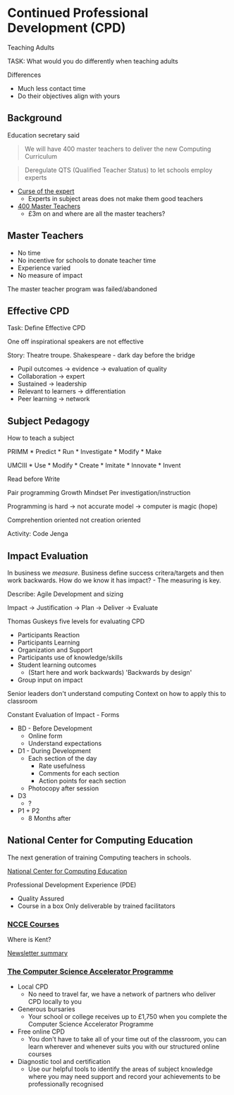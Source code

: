 Continued Professional Development (CPD)
========================================

Teaching Adults

TASK: What would you do differently when teaching adults


Differences
* Much less contact time
* Do their objectives align with yours


Background
----------

Education secretary said

> We will have 400 master teachers to deliver the new Computing Curriculum

> Deregulate QTS (Qualified Teacher Status) to let schools employ experts

* [Curse of the expert](https://www.theconfidentteacher.com/2013/10/michael-gove-wrong-qualified-teacher-status/)
    * Experts in subject areas does not make them good teachers
* [400 Master Teachers](https://schoolsweek.co.uk/3m-on-and-where-are-all-the-master-teachers/)
    * £3m on and where are all the master teachers?


Master Teachers
---------------

* No time
* No incentive for schools to donate teacher time
* Experience varied
* No measure of impact

The master teacher program was failed/abandoned


Effective CPD
-------------

Task: Define Effective CPD

One off inspirational speakers are not effective

Story: Theatre troupe. Shakespeare - dark day before the bridge

* Pupil outcomes -> evidence -> evaluation of quality
* Collaboration -> expert
* Sustained -> leadership
* Relevant to learners -> differentiation
* Peer learning -> network


Subject Pedagogy
-----------------

How to teach a subject

PRIMM
    * Predict
    * Run
    * Investigate
    * Modify
    * Make

UMCIII
    * Use
    * Modify
    * Create
    * Imitate
    * Innovate
    * Invent

Read before Write

Pair programming
Growth Mindset
Per investigation/instruction

Programming is hard -> not accurate model -> computer is magic (hope)

Comprehention oriented not creation oriented

Activity: Code Jenga


Impact Evaluation
-----------------

In business we _measure_.
Business define success critera/targets and then work backwards.
How do we know it has impact? - The measuring is key.

Describe: Agile Development and sizing


Impact -> Justification -> Plan -> Deliver -> Evaluate


Thomas Guskeys five levels for evaluating CPD
* Participants Reaction
* Participants Learning
* Organization and Support
* Participants use of knowledge/skills
* Student learning outcomes
    * (Start here and work backwards) 'Backwards by design'
* Group input on impact

Senior leaders don't understand computing
Context on how to apply this to classroom

Constant Evaluation of Impact - Forms
* BD - Before Development
    * Online form
    * Understand expectations
* D1 - During Development
    * Each section of the day
        * Rate usefulness
        * Comments for each section
        * Action points for each section
    * Photocopy after session
* D3
    * ?
* P1 + P2
    * 8 Months after


National Center for Computing Education
---------------------------------------

The next generation of training Computing teachers in schools.

[National Center for Computing Education](https://teachcomputing.org/)

Professional Development Experience (PDE)
* Quality Assured
* Course in a box
Only deliverable by trained facilitators

### [NCCE Courses](https://teachcomputing.org/courses)
Where is Kent?

[Newsletter summary](http://email.stem.org.uk/q/14478Apz3au45S7LrtbVx/wv)


### [The Computer Science Accelerator Programme](https://teachcomputing.org/accelerator)

* Local CPD
    * No need to travel far, we have a network of partners who deliver CPD locally to you
* Generous bursaries
    * Your school or college receives up to £1,750 when you complete the Computer Science Accelerator Programme
* Free online CPD
    * You don't have to take all of your time out of the classroom, you can learn wherever and whenever suits you with our structured online courses
* Diagnostic tool and certification
    * Use our helpful tools to identify the areas of subject knowledge where you may need support and record your achievements to be professionally recognised

